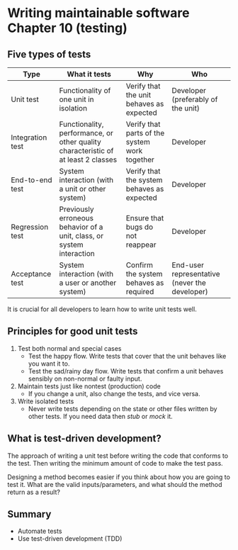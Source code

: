 # Writing maintainable software Chapter 10 (testing)

## Five types of tests 


| Type             | What it tests                                                                     | Why                                           | Who                                           |
|------------------|-----------------------------------------------------------------------------------|-----------------------------------------------|-----------------------------------------------|
| Unit test       | Functionality of one unit in isolation                                            | Verify that the unit behaves as expected      | Developer (preferably of the unit)            |
| Integration test | Functionality, performance, or other quality characteristic of at least 2 classes | Verify that parts of the system work together | Developer                                     |
| End-to-end test  | System interaction (with a unit or other system)                                  | Verify that the system behaves as expected    | Developer                                     |
| Regression test  | Previously erroneous behavior of a unit, class, or system interaction             | Ensure that bugs do not reappear              | Developer                                     |
| Acceptance test  | System interaction (with a user or another system)                                | Confirm the system behaves as required        | End-user representative (never the developer) |

It is crucial for all developers to learn how to write unit tests well. 

## Principles for good unit tests

1. Test both normal and special cases
    * Test the happy flow. Write tests that cover that the unit behaves like you want it to.
    * Test the sad/rainy day flow. Write tests that confirm a unit behaves sensibly on non-normal or faulty input. 
2. Maintain tests just like nontest (production) code
    * If you change a unit, also change the tests, and vice versa. 
3. Write isolated tests
    * Never write tests depending on the state or other files written by other tests. If you need data then *stub* or *mock* it. 

## What is test-driven development?

The approach of writing a unit test before writing the code that conforms to
the test. Then writing the minimum amount of code to make the test pass. 

Designing a method becomes easier if you think about how you are going to
test it. What are the valid inputs/parameters, and what should the method
return as a result?

## Summary

* Automate tests
* Use test-driven development (TDD)